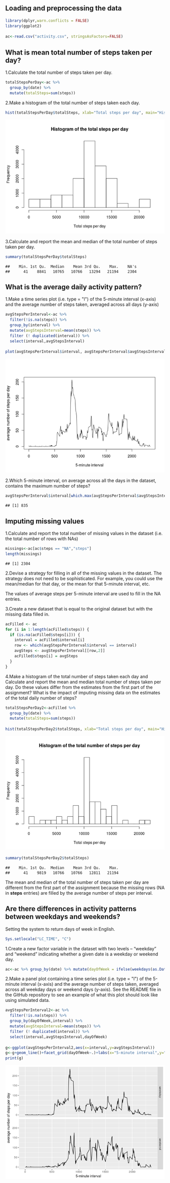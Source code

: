 ## Loading and preprocessing the data

```r
library(dplyr,warn.conflicts = FALSE)
library(ggplot2)

ac<-read.csv("activity.csv", stringsAsFactors=FALSE)
```

## What is mean total number of steps taken per day?
1.Calculate the total number of steps taken per day.


```r
totalStepsPerDay<-ac %>%
  group_by(date) %>% 
  mutate(totalSteps=sum(steps))
```

2.Make a histogram of the total number of steps taken each day.


```r
hist(totalStepsPerDay$totalSteps, xlab="Total steps per day", main="Histogram of the total steps per day")
```

![](PA1_template_files/figure-html/unnamed-chunk-3-1.png)<!-- -->

3.Calculate and report the mean and median of the total number of steps taken per day.


```r
summary(totalStepsPerDay$totalSteps)
```

```
##    Min. 1st Qu.  Median    Mean 3rd Qu.    Max.    NA's 
##      41    8841   10765   10766   13294   21194    2304
```

## What is the average daily activity pattern?
1.Make a time series plot (i.e. type = "l") of the 5-minute interval (x-axis) and the average number of steps taken, averaged across all days (y-axis)


```r
avgStepsPerInterval<-ac %>% 
  filter(!is.na(steps)) %>%
  group_by(interval) %>%
  mutate(avgStepsInterval=mean(steps)) %>%
  filter (! duplicated(interval)) %>%
  select(interval,avgStepsInterval)

plot(avgStepsPerInterval$interval, avgStepsPerInterval$avgStepsInterval,type="l", xlab="5-minute interval", ylab="average number of steps per day")
```

![](PA1_template_files/figure-html/unnamed-chunk-5-1.png)<!-- -->

2.Which 5-minute interval, on average across all the days in the dataset, contains the maximum number of steps?


```r
avgStepsPerInterval$interval[which.max(avgStepsPerInterval$avgStepsInterval)]
```

```
## [1] 835
```


## Imputing missing values
1.Calculate and report the total number of missing values in the dataset (i.e. the total number of rows with NAs)


```r
missings<-ac[ac$steps == "NA","steps"]
length(missings)
```

```
## [1] 2304
```

2.Devise a strategy for filling in all of the missing values in the dataset. The strategy does not need to be sophisticated. For example, you could use the mean/median for that day, or the mean for that 5-minute interval, etc.

The values of average steps per 5-minute interval are used to fill in the NA entries.

3.Create a new dataset that is equal to the original dataset but with the missing data filled in.


```r
acFilled <- ac
for (i in 1:length(acFilled$steps)) {
  if (is.na(acFilled$steps[i])) {
    interval = acFilled$interval[i]
    row <- which(avgStepsPerInterval$interval == interval)
    avgSteps <- avgStepsPerInterval[[row,2]]
    acFilled$steps[i] = avgSteps
  }
}
```

4.Make a histogram of the total number of steps taken each day and Calculate and report the mean and median total number of steps taken per day. Do these values differ from the estimates from the first part of the assignment? What is the impact of imputing missing data on the estimates of the total daily number of steps?


```r
totalStepsPerDay2<-acFilled %>%
  group_by(date) %>% 
  mutate(totalSteps=sum(steps))

hist(totalStepsPerDay2$totalSteps, xlab="Total steps per day", main="Histogram of the total number of steps per day")
```

![](PA1_template_files/figure-html/unnamed-chunk-9-1.png)<!-- -->

```r
summary(totalStepsPerDay2$totalSteps)
```

```
##    Min. 1st Qu.  Median    Mean 3rd Qu.    Max. 
##      41    9819   10766   10766   12811   21194
```

The mean and median of the total number of steps taken per day are different from the first part of the assignment because the missing rows (NA in **steps** entries) are filled by the average number of steps per interval.

## Are there differences in activity patterns between weekdays and weekends?

Setting the system to return days of week in English.


```r
Sys.setlocale("LC_TIME", "C")
```

1.Create a new factor variable in the dataset with two levels – “weekday” and “weekend” indicating whether a given date is a weekday or weekend day.


```r
ac<-ac %>% group_by(date) %>% mutate(dayOfWeek = ifelse(weekdays(as.Date(date, "%Y-%m-%d")) %in% c("Saturday","Sunday"), "weekend", "weekday"))
```

2.Make a panel plot containing a time series plot (i.e. type = "l") of the 5-minute interval (x-axis) and the average number of steps taken, averaged across all weekday days or weekend days (y-axis). See the README file in the GitHub repository to see an example of what this plot should look like using simulated data.


```r
avgStepsPerInterval2<-ac %>% 
  filter(!is.na(steps)) %>%
  group_by(dayOfWeek,interval) %>%
  mutate(avgStepsInterval=mean(steps)) %>%
  filter (! duplicated(interval)) %>%
  select(interval,avgStepsInterval,dayOfWeek)

g<-ggplot(avgStepsPerInterval2,aes(x=interval,y=avgStepsInterval))
g<-g+geom_line()+facet_grid(dayOfWeek~.)+labs(x="5-minute interval",y="average number of steps per day")
print(g)
```

![](PA1_template_files/figure-html/unnamed-chunk-12-1.png)<!-- -->

